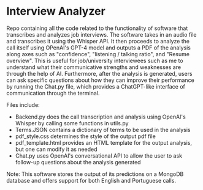 # Interview Analyzer
Repo containing all the code related to the functionality of software that transcribes and analyzes job interviews. The software takes in an audio file and transcribes it using the Whisper API. It then proceeds to analyze the call itself using OPenAI's GPT-4 model and outputs a PDF of the analysis along axes such as "confidence", "listening / talking ratio", and "Resume overview". This is useful for job/university interviewees such as me to understand what their communicative strengths and weaknesses are through the help of AI. Furthermore, after the analysis is generated, users can ask specific questions about how they can improve their performance by running the Chat.py file, which provides a ChatGPT-like interface of communication through the terminal.

Files include:

* Backend.py does the call transcription and analysis using OpenAI's Whisper by calling some functions in utils.py
* Terms.JSON contains a dictionary of terms to be used in the analysis
* pdf_style.css determines the style of the output pdf file
* pdf_template.html provides an HTML template for the output analysis, but one can modify it as needed
* Chat.py uses OpenAI's conversational API to allow the user to ask follow-up questions about the analysis generated

Note: This software stores the output of its predictions on a MongoDB database and offers support for both English and Portuguese calls.
